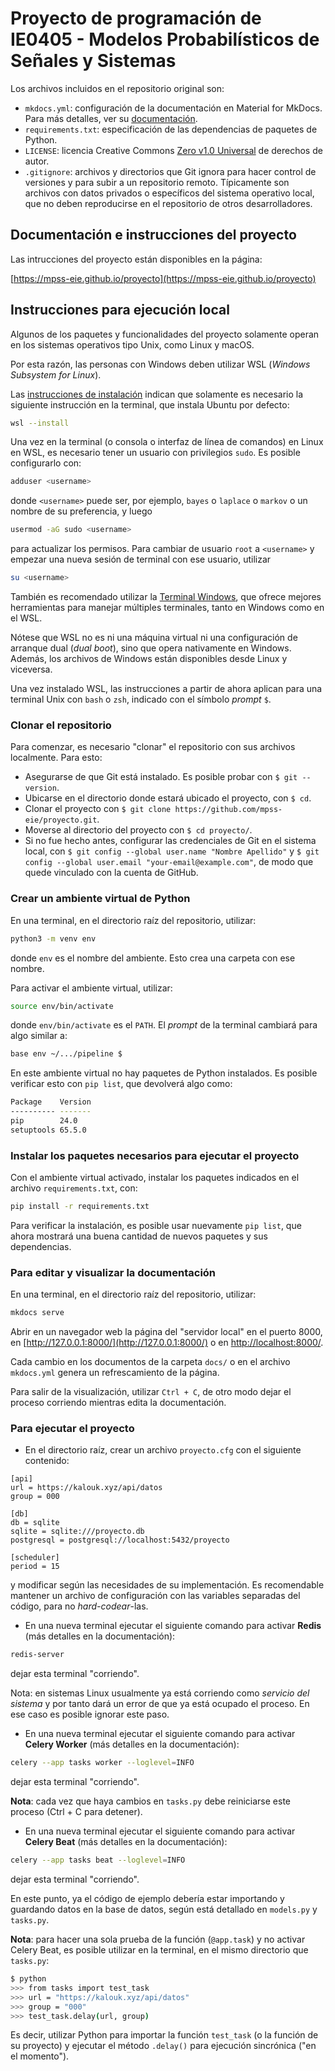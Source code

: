 # Proyecto de programación de IE0405 - Modelos Probabilísticos de Señales y Sistemas

Los archivos incluidos en el repositorio original son:

- `mkdocs.yml`: configuración de la documentación en Material for MkDocs. Para más detalles, ver su [documentación](https://squidfunk.github.io/mkdocs-material/).
- `requirements.txt`: especificación de las dependencias de paquetes de Python.
- `LICENSE`: licencia Creative Commons [Zero v1.0 Universal](https://creativecommons.org/publicdomain/zero/1.0/deed.es) de derechos de autor.
- `.gitignore`: archivos y directorios que Git ignora para hacer control de versiones y para subir a un repositorio remoto. Típicamente son archivos con datos privados o específicos del sistema operativo local, que no deben reproducirse en el repositorio de otros desarrolladores.

## Documentación e instrucciones del proyecto

Las intrucciones del proyecto están disponibles en la página:

[https://mpss-eie.github.io/proyecto](https://mpss-eie.github.io/proyecto)

## Instrucciones para ejecución local

Algunos de los paquetes y funcionalidades del proyecto solamente operan en los sistemas operativos tipo Unix, como Linux y macOS.

Por esta razón, las personas con Windows deben utilizar WSL (*Windows Subsystem for Linux*).

Las [instrucciones de instalación](https://learn.microsoft.com/es-mx/windows/wsl/install) indican que solamente es necesario la siguiente instrucción en la terminal, que instala Ubuntu por defecto:

```bash
wsl --install
```

Una vez en la terminal (o consola o interfaz de línea de comandos) en Linux en WSL, es necesario tener un usuario con privilegios `sudo`. Es posible configurarlo con:

```bash
adduser <username>
```

donde `<username>` puede ser, por ejemplo, `bayes` o `laplace` o `markov` o un nombre de su preferencia, y luego

```bash
usermod -aG sudo <username>
```

para actualizar los permisos. Para cambiar de usuario `root` a `<username>` y empezar una nueva sesión de terminal con ese usuario, utilizar

```bash
su <username>
```

También es recomendado utilizar la [Terminal Windows](https://learn.microsoft.com/es-es/windows/terminal/install), que ofrece mejores herramientas para manejar múltiples terminales, tanto en Windows como en el WSL. 

Nótese que WSL no es ni una máquina virtual ni una configuración de arranque dual (*dual boot*), sino que opera nativamente en Windows. Además, los archivos de Windows están disponibles desde Linux y viceversa.

Una vez instalado WSL, las instrucciones a partir de ahora aplican para una terminal Unix con `bash` o `zsh`, indicado con el símbolo *prompt* `$`.

### Clonar el repositorio

Para comenzar, es necesario "clonar" el repositorio con sus archivos localmente. Para esto:

- Asegurarse de que Git está instalado. Es posible probar con `$ git --version`.
- Ubicarse en el directorio donde estará ubicado el proyecto, con `$ cd`.
- Clonar el proyecto con `$ git clone https://github.com/mpss-eie/proyecto.git`.
- Moverse al directorio del proyecto con `$ cd proyecto/`.
- Si no fue hecho antes, configurar las credenciales de Git en el sistema local, con `$ git config --global user.name "Nombre Apellido"` y `$ git config --global user.email "your-email@example.com"`, de modo que quede vinculado con la cuenta de GitHub.

### Crear un ambiente virtual de Python

En una terminal, en el directorio raíz del repositorio, utilizar:

```bash
python3 -m venv env
```

donde `env` es el nombre del ambiente. Esto crea una carpeta con ese nombre.

Para activar el ambiente virtual, utilizar:

```bash
source env/bin/activate
```

donde `env/bin/activate` es el `PATH`. El *prompt* de la terminal cambiará para algo similar a:

```bash
base env ~/.../pipeline $
```

En este ambiente virtual no hay paquetes de Python instalados. Es posible verificar esto con `pip list`, que devolverá algo como:

```bash
Package    Version
---------- -------
pip        24.0
setuptools 65.5.0
```

### Instalar los paquetes necesarios para ejecutar el proyecto

Con el ambiente virtual activado, instalar los paquetes indicados en el archivo `requirements.txt`, con:

```bash
pip install -r requirements.txt
```

Para verificar la instalación, es posible usar nuevamente `pip list`, que ahora mostrará una buena cantidad de nuevos paquetes y sus dependencias.

### Para editar y visualizar la documentación

En una terminal, en el directorio raíz del repositorio, utilizar:

```bash
mkdocs serve
```

Abrir en un navegador web la página del "servidor local" en el puerto 8000, en [http://127.0.0.1:8000/](http://127.0.0.1:8000/) o en [http://localhost:8000/](http://localhost:8000/).

Cada cambio en los documentos de la carpeta `docs/` o en el archivo `mkdocs.yml` genera un refrescamiento de la página.

Para salir de la visualización, utilizar `Ctrl + C`, de otro modo dejar el proceso corriendo mientras edita la documentación.

### Para ejecutar el proyecto

- En el directorio raíz, crear un archivo `proyecto.cfg` con el siguiente contenido:

```
[api]
url = https://kalouk.xyz/api/datos
group = 000

[db]
db = sqlite
sqlite = sqlite:///proyecto.db
postgresql = postgresql://localhost:5432/proyecto

[scheduler]
period = 15
```

y modificar según las necesidades de su implementación. Es recomendable mantener un archivo de configuración con las variables separadas del código, para no *hard-codear*-las.

- En una nueva terminal ejecutar el siguiente comando para activar **Redis** (más detalles en la documentación): 

```bash
redis-server
```

dejar esta terminal "corriendo".

Nota: en sistemas Linux usualmente ya está corriendo como *servicio del sistema* y por tanto dará un error de que ya está ocupado el proceso. En ese caso es posible ignorar este paso.

- En una nueva terminal ejecutar el siguiente comando para activar **Celery Worker** (más detalles en la documentación):

```bash
celery --app tasks worker --loglevel=INFO
```

dejar esta terminal "corriendo". 

**Nota**: cada vez que haya cambios en `tasks.py` debe reiniciarse este proceso (Ctrl + C para detener).

- En una nueva terminal ejecutar el siguiente comando para activar **Celery Beat** (más detalles en la documentación):

```bash
celery --app tasks beat --loglevel=INFO
```

dejar esta terminal "corriendo".

En este punto, ya el código de ejemplo debería estar importando y guardando datos en la base de datos, según está detallado en `models.py` y `tasks.py`.

**Nota**: para hacer una sola prueba de la función (`@app.task`) y no activar Celery Beat, es posible utilizar en la terminal, en el mismo directorio que `tasks.py`:

```bash
$ python
>>> from tasks import test_task
>>> url = "https://kalouk.xyz/api/datos"
>>> group = "000"
>>> test_task.delay(url, group)
```

Es decir, utilizar Python para importar la función `test_task` (o la función de su proyecto) y ejecutar el método `.delay()` para ejecución sincrónica ("en el momento").
